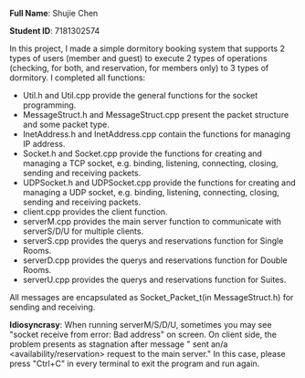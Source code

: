 **Full Name**: Shujie Chen

**Student ID**: 7181302574

In this project, I made a simple dormitory booking system that supports 2 types of users (member and guest) to execute 2 types of operations (checking, for both, and reservation, for members only) to 3 types of dormitory. I completed all functions:

- Util.h and Util.cpp provide the general functions for the socket programming.
- MessageStruct.h and MessageStruct.cpp present the packet structure and some packet type.
- InetAddress.h and InetAddress.cpp contain the functions for managing IP address.
- Socket.h and Socket.cpp provide the functions for creating and managing a TCP socket, e.g. binding, listening, connecting, closing, sending and receiving packets.
- UDPSocket.h and UDPSocket.cpp provide the functions for creating and managing a UDP socket, e.g. binding, listening, connecting, closing, sending and receiving packets.
- client.cpp  provides the client function.
- serverM.cpp  provides the main server function to communicate with serverS/D/U for multiple clients.
- serverS.cpp  provides the querys and reservations function for  Single Rooms.
- serverD.cpp  provides the querys and reservations function for  Double Rooms.
- serverU.cpp  provides the querys and reservations function for  Suites.

All messages are encapsulated as Socket_Packet_t(in MessageStruct.h) for sending and receiving.

**Idiosyncrasy**: When running serverM/S/D/U, sometimes you may see "socket receive from error: Bad address" on screen. On client side, the problem presents as stagnation after message "<username> sent an/a <availability/reservation> request to the main server." In this case, please press "Ctrl+C" in every terminal to exit the program and run again.